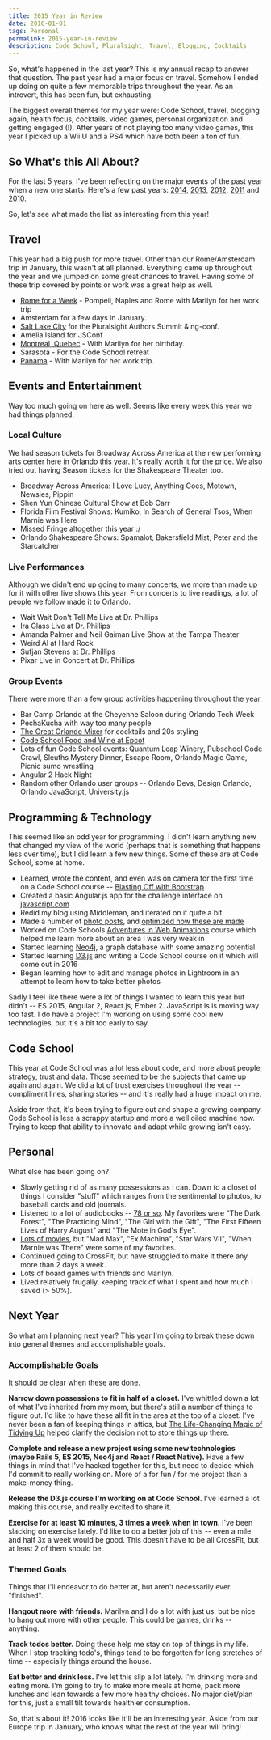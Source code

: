 ```yaml
---
title: 2015 Year in Review
date: 2016-01-01
tags: Personal
permalink: 2015-year-in-review
description: Code School, Pluralsight, Travel, Blogging, Cocktails
---
```


So, what's happened in the last year? This is my annual recap to answer that question. The past year had a major focus on travel. Somehow I ended up doing on quite a few memorable trips throughout the year. As an introvert, this has been fun, but exhausting.

The biggest overall themes for my year were: Code School, travel, blogging again, health focus, cocktails, video games, personal organization and getting engaged (!). After years of not playing too many video games, this year I picked up a Wii U and a PS4 which have both been a ton of fun.

## So What's this All About?

For the last 5 years, I've been reflecting on the major events of the past year when a new one starts. Here's a few past years: [2014](/articles/2014-year-in-review), [2013](/articles/2013-year-in-review), [2012](/articles/2012-year-in-review), [2011](/articles/2011-year-in-review) and [2010](/articles/2010-year-in-review).

So, let's see what made the list as interesting from this year!

## Travel

This year had a big push for more travel. Other than our Rome/Amsterdam trip in January, this wasn't at all planned. Everything came up throughout the year and we jumped on some great chances to travel. Having some of these trip covered by points or work was a great help as well.

* [Rome for a Week](/photos/rome/a-week-in-rome) - Pompeii, Naples and Rome with Marilyn for her work trip
* Amsterdam for a few days in January.
* [Salt Lake City](/photos/salt-lake-city/utah) for the Pluralsight Authors Summit & ng-conf.
* Amelia Island for JSConf
* [Montreal, Quebec](/photos/montreal/canada) - With Marilyn for her birthday.
* Sarasota - For the Code School retreat
* [Panama](/photos/panama/central-america) - With Marilyn for her work trip.

## Events and Entertainment

Way too much going on here as well. Seems like every week this year we had things planned.

### Local Culture

We had season tickets for Broadway Across America at the new performing arts center here in Orlando this year. It's really worth it for the price. We also tried out having Season tickets for the Shakespeare Theater too.

* Broadway Across America: I Love Lucy, Anything Goes, Motown, Newsies, Pippin
* Shen Yun Chinese Cultural Show at Bob Carr
* Florida Film Festival Shows: Kumiko, In Search of General Tsos, When Marnie was Here
* Missed Fringe altogether this year :/
* Orlando Shakespeare Shows: Spamalot, Bakersfield Mist, Peter and the Starcatcher

### Live Performances

Although we didn't end up going to many concerts, we more than made up for it with other live shows this year. From concerts to live readings, a lot of people we follow made it to Orlando.

* Wait Wait Don't Tell Me Live at Dr. Phillips
* Ira Glass Live at Dr. Phillips
* Amanda Palmer and Neil Gaiman Live Show at the Tampa Theater
* Weird Al at Hard Rock
* Sufjan Stevens at Dr. Phillips
* Pixar Live in Concert at Dr. Phillips

### Group Events

There were more than a few group activities happening throughout the year.

* Bar Camp Orlando at the Cheyenne Saloon during Orlando Tech Week
* PechaKucha with way too many people
* [The Great Orlando Mixer](/photos/events/the-great-orlando-mixer) for cocktails and 20s styling
* [Code School Food and Wine at Epcot](/photos/events/code-school-epcot-trip)
* Lots of fun Code School events: Quantum Leap Winery, Pubschool Code Crawl, Sleuths Mystery Dinner, Escape Room, Orlando Magic Game, Picnic sumo wrestling
* Angular 2 Hack Night
* Random other Orlando user groups -- Orlando Devs, Design Orlando, Orlando JavaScript, University.js

## Programming & Technology

This seemed like an odd year for programming. I didn't learn anything new that changed my view of the world (perhaps that is something that happens less over time), but I did learn a few new things. Some of these are at Code School, some at home.

* Learned, wrote the content, and even was on camera for the first time on a Code School course -- [Blasting Off with Bootstrap](https://www.codeschool.com/courses/blasting-off-with-bootstrap)
* Created a basic Angular.js app for the challenge interface on [javascript.com](https://www.javascript.com/try)
* Redid my blog using Middleman, and iterated on it quite a bit
* Made a number of [photo posts](/photos), and [optimized how these are made](/articles/creating-photo-albums-with-lightroom)
* Worked on Code Schools [Adventures in Web Animations](https://www.codeschool.com/courses/adventures-in-web-animations) course which helped me learn more about an area I was very weak in
* Started learning [Neo4j](http://neo4j.com/), a graph database with some amazing potential
* Started learning [D3.js](http://d3js.org/) and writing a Code School course on it which will come out in 2016
* Began learning how to edit and manage photos in Lightroom in an attempt to learn how to take better photos

Sadly I feel like there were a lot of things I wanted to learn this year but didn't -- ES 2015, Angular 2, React.js, Ember 2. JavaScript is is moving way too fast. I do have a project I'm working on using some cool new technologies, but it's a bit too early to say.

## Code School

This year at Code School was a lot less about code, and more about people, strategy, trust and data. Those seemed to be the subjects that came up again and again. We did a lot of trust exercises throughout the year -- compliment lines, sharing stories -- and it's really had a huge impact on me.

Aside from that, it's been trying to figure out and shape a growing company. Code School is less a scrappy startup and more a well oiled machine now. Trying to keep that ability to innovate and adapt while growing isn't easy.

## Personal

What else has been going on?

* Slowly getting rid of as many possessions as I can. Down to a closet of things I consider "stuff" which ranges from the sentimental to photos, to baseball cards and old journals.
* Listened to a lot of audiobooks -- [78 or so](/books#/shelf/read?readAfter=2015-01-01&readBefore=2016-01-02&page=1). My favorites were "The Dark Forest", "The Practicing Mind", "The Girl with the Gift", "The First Fifteen Lives of Harry August" and "The Mote in God's Eye".
* [Lots of movies](https://letterboxd.com/adamfortuna/films/diary/year/2015/), but "Mad Max", "Ex Machina", "Star Wars VII", "When Marnie was There" were some of my favorites.
* Continued going to CrossFit, but have struggled to make it there any more than 2 days a week.
* Lots of board games with friends and Marilyn.
* Lived relatively frugally, keeping track of what I spent and how much I saved (> 50%).

## Next Year

So what am I planning next year? This year I'm going to break these down into general themes and accomplishable goals.

### Accomplishable Goals

It should be clear when these are done.

__Narrow down possessions to fit in half of a closet.__ I've whittled down a lot of what I've inherited from my mom, but there's still a number of things to figure out. I'd like to have these all fit in the area at the top of a closet. I've never been a fan of keeping things in attics, but [The Life-Changing Magic of Tidying Up](http://www.amazon.com/The-Life-Changing-Magic-Tidying-Decluttering/dp/1607747308) helped clarify the decision not to store things up there.

__Complete and release a new project using some new technologies (maybe Rails 5, ES 2015, Neo4j and React / React Native).__ Have a few things in mind that I've hacked together for this, but need to decide which I'd commit to really working on. More of a for fun / for me project than a make-money thing.

__Release the D3.js course I'm working on at Code School.__ I've learned a lot making this course, and really excited to share it.

__Exercise for at least 10 minutes, 3 times a week when in town.__ I've been slacking on exercise lately. I'd like to do a better job of this -- even a mile and half 3x a week would be good. This doesn't have to be all CrossFit, but at least 2 of them should be.

### Themed Goals

Things that I'll endeavor to do better at, but aren't necessarily ever "finished".

__Hangout more with friends.__ Marilyn and I do a lot with just us, but be nice to hang out more with other people. This could be games, drinks -- anything.

__Track todos better.__ Doing these help me stay on top of things in my life. When I stop tracking todo's, things tend to be forgotten for long stretches of time -- especially things around the house.

__Eat better and drink less.__ I've let this slip a lot lately. I'm drinking more and eating more. I'm going to try to make more meals at home, pack more lunches and lean towards a few more healthy choices. No major diet/plan for this, just a small tilt towards healthier consumption.

So, that's about it! 2016 looks like it'll be an interesting year. Aside from our Europe trip in January, who knows what the rest of the year will bring!
